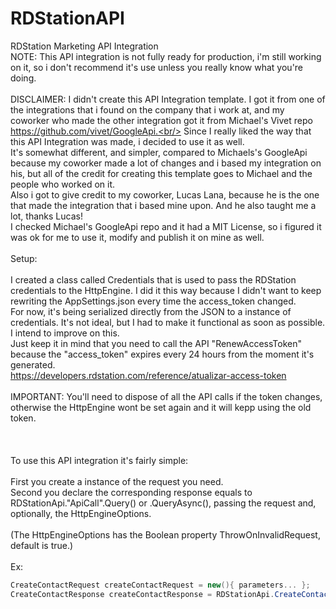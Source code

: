 # RDStationAPI
 RDStation Marketing API Integration<br/>
 NOTE: This API integration is not fully ready for production, i'm still working on it, so i don't recommend it's use unless you really know what you're doing.
 <br/><br/>
 DISCLAIMER: I didn't create this API Integration template. 
 I got it from one of the integrations that i found on the company that i work at, and my coworker who made the other integration got it from Michael's Vivet repo https://github.com/vivet/GoogleApi.<br/>
 Since I really liked the way that this API Integration was made, i decided to use it as well. <br/>
 It's somewhat different, and simpler, compared to Michaels's GoogleApi because my coworker made a lot of changes and i based my integration on his, but all of the credit for creating this template goes to Michael and the people who worked on it.<br/>
 Also i got to give credit to my coworker, Lucas Lana, because he is the one that made the integration that i based mine upon. And he also taught me a lot, thanks Lucas!<br/>
 I checked Michael's GoogleApi repo and it had a MIT License, so i figured it was ok for me to use it, modify and publish it on mine as well.
 <br/><br/>
 Setup:
 <br/><br/>
 I created a class called Credentials that is used to pass the RDStation credentials to the HttpEngine. I did it this way because I didn't want to keep rewriting the AppSettings.json every time the access_token changed.<br/>
 For now, it's being serialized directly from the JSON to a instance of credentials. It's not ideal, but I had to make it functional as soon as possible. I intend to improve on this.<br/>
 Just keep it in mind that you need to call the API "RenewAccessToken" because the "access_token" expires every 24 hours from the moment it's generated.<br/>
 https://developers.rdstation.com/reference/atualizar-access-token
 <br/><br/>
 IMPORTANT: You'll need to dispose of all the API calls if the token changes, otherwise the HttpEngine wont be set again and it will kepp using the old token.
 <br/><br/>
 <br/><br/>
 To use this API integration it's fairly simple:
 <br/><br/>
 First you create a instance of the request you need.<br/>
 Second you declare the corresponding response equals to RDStationApi."ApiCall".Query() or .QueryAsync(), passing the request and, optionally, the HttpEngineOptions.
 <br/><br/>
 (The HttpEngineOptions has the Boolean property ThrowOnInvalidRequest, default is true.)
 <br/><br/>
 Ex:<br/>
 ```c#
 CreateContactRequest createContactRequest = new(){ parameters... };
 CreateContactResponse createContactResponse = RDStationApi.CreateContact.Query(contactRequest, httpEngineOptions);
 ```
